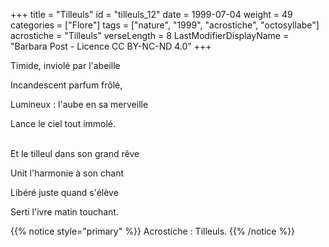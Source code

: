 +++
title = "Tilleuls"
id = "tilleuls_12"
date = 1999-07-04
weight = 49
categories = ["Flore"]
tags = ["nature", "1999", "acrostiche", "octosyllabe"]
acrostiche = "Tilleuls"
verseLength = 8
LastModifierDisplayName = "Barbara Post - Licence CC BY-NC-ND 4.0"
+++

Timide, inviolé par l'abeille

Incandescent parfum frôlé,

Lumineux : l'aube en sa merveille

Lance le ciel tout immolé.

 \
Et le tilleul dans son grand rêve

Unit l'harmonie à son chant

Libéré juste quand s'élève

Serti l'ivre matin touchant.

{{% notice style="primary" %}}
Acrostiche : Tilleuls.
{{% /notice %}}
